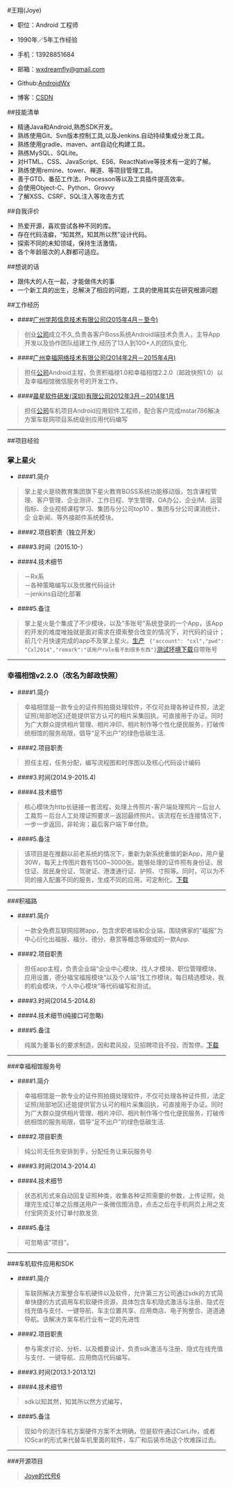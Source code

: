 #王翔(Joye)


- 职位：Android 工程师

- 1990年／5年工作经验

- 手机：13928851684

- 邮箱：wxdreamfly@gmail.com

- Github:[AndroidWx](https://github.com/AndroidWx)

- 博客：[CSDN](http://blog.csdn.net/qq58831588) 

##技能清单
* 精通Java和Android,熟悉SDK开发。
* 熟练使用Git、Svn版本控制工具,以及Jenkins.自动持续集成分发工具。
* 熟练使用gradle、maven、ant自动化构建工具。
* 熟练MySQL、SQLite。
* 对HTML、CSS、JavaScript、ES6、ReactNative等技术有一定的了解。
* 熟练使用remine、tower、禅道、等项目管理工具。
* 善于GTD、番茄工作法、Processon等以及工具插件提高效率。
* 会使用Object-C、Python、Grovvy
* 了解XSS、CSRF、SQL注入等攻击方式
 
##自我评价
* 热爱开源，喜欢尝试各种不同的库。
* 存在代码洁癖，“知其然，知其所以然”设计代码。
* 探索不同的未知领域，保持生活激情。
* 各个年龄层次的人群都可适应。

##想说的话
* 跟伟大的人在一起，才能做伟大的事
* 一个新工具的出生，总解决了相应的问题，工具的使用其实在研究根源问题


##工作经历
- ####[广州学邦信息技术有限公司(2015年4月－至今)](http://baike.baidu.com/link?url=GyVgMQ4hgiDhzjPP_o3WZYrjcLjCQePztpPPwbvC7dfP0NcksMsEfLlfd7dYxOX3--VNjzImRUj25p-5EIkOaT4tNQoPRoc-g9VsBOISZ3W0abptrZKC1b8o1QzHyVjhJNgLIVVjVviAieORnHZ2GCJnaF-nSoNBHdF4FzL0PaRuvQv7_5SUxRKK9pxbIoyKfvLKHcW_pFuycGSMUf3OPDfCr7-MnZWe4y975oNTg9_)
 > 创业[公司](http://www.xuebangsoft.com)成立不久,负责各客户Boss系统Android端技术负责人，主导App开发以及协作团队组建工作,经历了13人到100+人的团队变化.

- ####[广州幸福网络技术有限公司(2014年2月－2015年4月)](http://www.xingfu360.com/)
> 担任[公司](http://xingfu360.com)Android主程，负责积福禄1.0和幸福相馆2.2.0（邮政快照1.0）以及幸福相馆微信服务号的开发工作。

- ####[晨星软件研发(深圳)有限公司2012年3月－2014年1月](http://baike.baidu.com/link?url=SIy2url-IL8DG53lXi8xrl4lXSNIKBspFdpXvMCdtAoPo0rGmh6Kry5e1z7FlOfwbxS5MclMjvU7qKfh-G9h0_)
> 担任[公司](http://www.mstarsemi.com)车机项目Android应用软件工程师，配合客户完成mstar786解决方案车联网项目系统级别应用代码编写


***
##项目经验
### 掌上星火

* ####1.简介
 >掌上星火是晓教育集团旗下星火教育BOSS系统功能移动版，包含课程管理、客户管理、企业测评、工作日程、学生管理、OA办公、企业IM、运营指标、企业视频课程学习、集团与分公司top10 、集团与分公司课消统计、企
业新闻、等外接邮件系统模块。

* ####2.项目职责（独立开发）

* ####3.时间（2015.10-）

* ####4.技术细节
> －Rx系<br>
－各种策略编写以及优雅代码设计<br>
－jenkins自动化部署<br>

* ####5.备注
>掌上星火是个集成了不少模块，以及“多账号”系统登录的一个App，该App的开发的难度唯独就是面对需求在摸索整合改变的情况下，对代码的设计；前几个月快速完成的app不及掌上星火。[生产](https://www.pgyer.com/mLuL) ` {"account": "cxl","pwd": "Cxl2014","remark":"该用户role看不到很多东西"}`[测试环境下载](www.pgyer.com/SfXq)自带账号

 



***
### 幸福相馆v2.2.0（改名为邮政快照）
* ####1.简介
>幸福相馆是一款专业的证件照拍摄处理软件，不仅可处理各种证件照，法定证照(局部地区)还能提供官方认可的相片采集回执，可直接用于办证。同时为广大群众提供相片管理、相片冲印、相片制作等个性化便民服务，打破传统相馆的服务局限，倡导“足不出户”的绿色低碳生活.

* ####2.项目职责
>担任主程，任务分配，编写流程图和时序图以及核心代码设计编码

* ####3.时间(2014.9-2015.4)

* ####4.技术细节
>核心模块为http长链接一套流程，处理上传照片-客户端处理照片－后台人工裁剪－后台人工处理证照要求－返回最终照片。该流程在长连接情况下，一步一步返回，非轮询；最后客户端下单付款。

* ####5.备注
>该项目是在推翻以前老系统的情况下，重新为新系统重做的新App，用户量30W，每天上传图片数有1500~3000张。能够处理的证件照有身份证、居住证、居民身份证、驾驶证、港澳通行证、护照、寸照等。同时，可以为不同的接入配置不同的服务，生成不同的应用，可定制化。[下载](http://sj.qq.com/myapp/search.htm?kw=%E9%82%AE%E6%94%BF%E5%BF%AB%E7%85%A7)

***
###积福路
* ####1.简介
>一款全免费互联网招聘app，包含求职者端和企业端，围绕佛家的"福报"为中心衍化出福报、福分、德分、悬赏等概念等做成的一款App.

* ####2.项目职责
>担任app主程，负责企业端“企业中心模块、找人才模块、职位管理模块、应用设置，德分福宝福报模块“以及个人端“找工作模块，每日精选模块，我的机会模块，个人中心模块”等代码编写和测试。

* ####3.时间(2014.5-2014.8)

* ####4.技术细节(纯接口可忽略)

* ####5.备注
>纯属为董事长的要求制造，因和君风投，见招聘项目不投，而暂停。[下载](https://pan.baidu.com/s/1hqEMuaC)

***
###幸福相馆服务号
* ####1.简介
>幸福相馆是一款专业的证件照拍摄处理软件，不仅可处理各种证件照，法定证照(局部地区)还能提供官方认可的相片采集回执，可直接用于办证。同时为广大群众提供相片管理、相片冲印、相片制作等个性化便民服务，打破传统相馆的服务局限，倡导“足不出户”的绿色低碳生活.

* ####2.项目职责
>纯公司无任务安排到手，分配任务让来玩服务号

* ####3.时间(2014.3-2014.4)

* ####4.技术细节
>状态机形式来自动回复证照种类，收集各种证照需要的参数，上传证照，处理完生成订单之后推送用户一条微信图消息，点击之后在手机网页上用之支付宝网页支付订单付款发货.

* ####5.备注
>可忽略该"项目"。

***
###车机软件应用和SDK
* ####1.简介
>车联网解决方案整合车机硬件以及软件，允许第三方公司通过sdk的方式简单快捷的方式调用车机软硬件资源，具体包含车机隐式激活与注册、隐式在线充值与支付、一键导航、车主位置共享、应用商店、电子狗整合、道道通导航。该解决方案车机行业有一定的先进性

* ####2.项目职责
>参与需求讨论、分析、以及概要设计，负责sdk激活与注册、隐式在线充值与支付、一键导航、应用商店代码编写。

* ####3.时间(2013.1-2013.12)

* ####4.技术细节
>sdk以知其然，知其所以然方式编写，

* ####5.备注
>现如今的流行车机方案硬件方案不太明确，但是软件通过CarLife，或者IOScar的形式来代替车机里面的软件，车厂和后装市场这个坎难踩过去。

***
###开源项目
>[Joye的代号6](https://github.com/AndroidWx/ClearCodeForAndroid/blob/master/README.md)
  
 













